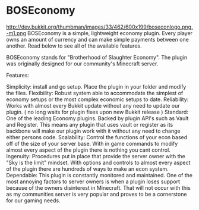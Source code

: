 # BOSEconomy
http://dev.bukkit.org/thumbman/images/33/462/600x199/boseconlogo.png.-m1.png
BOSEconomy is a simple, lightweight economy plugin. Every player owns an amount of currency and can make simple payments between one another. Read below to see all of the available features.

BOSEconomy stands for "Brotherhood of Slaughter Economy". The plugin was originally designed for our community's Minecraft server.

Features:

Simplicity: install and go setup. Place the plugin in your folder and modify the files.
Flexibility: Robust system able to accommodate the simplest of economy setups or the most complex economic setups to date.
Reliability: Works with almost every Bukkit update without any need to update our plugin. ( no long waits for plugin fixes upon new Bukkit release )
Standard: One of the leading Economy plugins. Backed by plugin API's such as Vault and Register. This means any plugin that uses vault or register as its backbone will make our plugin work with it without any need to change either persons code.
Scalability: Control the functions of your econ based off of the size of your server base. With in game commands to modify almost every aspect of the plugin there is nothing you cant control.
Ingenuity: Procedures put in place that provide the server owner with the "Sky is the limit" mindset. With options and controls to almost every aspect of the plugin there are hundreds of ways to make an econ system.
Dependable: This plugin is constantly monitored and maintained. One of the most annoying factors to server owners is when a plugin loses support because of the owners disinterest in Minecraft. That will not occur with this as my communities server is very popular and proves to be a cornerstone for our gaming needs.